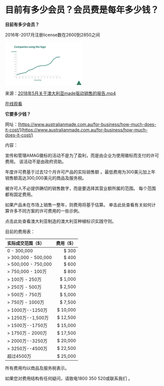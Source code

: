 # 目前有多少会员？会员费是每年多少钱？

**目前有多少会员？**

2016年-2017月注册license数在2600到2850之间


<img style="display: block;
    margin-left: 0;
    margin-right: auto;
    width: 50%;" src="logonumber.png">

来源：[2018年5月关于澳大利亚made驱动销售的报告.mp4](2018年5月关于澳大利亚made驱动销售的报告.mp4)

[在线观看](../image/1.html)


**它要多少钱？**

网址：[https://www.australianmade.com.au/for-business/how-much-does-it-cost/](https://www.australianmade.com.au/for-business/how-much-does-it-cost/)

内容：

宣传和管理AMAG徽标的活动不是为了盈利，而是由企业为使用徽标而支付的许可费用。 该活动不是由政府资助。

年度许可费基于过去12个月许可产品的实际销售额 。最低费用为300美元加上年销售额高达300,000美元的商品及服务税。

被许可人不必提供确切的销售数字，而是要选择其营业额所属的范围。 每个范围都有固定费用。

如果产品未在市场上销售一整年，则费用将基于估算。 单击此处查看有关如何计算许多不同方案的许可费用的一些示例。

点击此处查看澳大利亚制造的澳大利亚种植标识实践守则。

目前的费用表：

|实际成交范围（$） |	费用（$）|
|:--------------|------------:|
|0 - 300,000 	|$ 300|
|> 300,000 - 500,000 |	$ 400|
|> 500,000 - 750,000| 	$ 600|
|> 750,000 - 100万 |	$ 800|
|> 100万 - 250万 |	$ 1,000|
|> 250万 - 500万 |	$ 2,500|
|> 500万 - 750万 |	$ 5,000|
|> 750万 - 1000万 |	$ 7,500|
|> 1000万--1250万 |	$ 10,000|
|> 1250万--1,500万 |	$ 12,500|
|> 1500万--1750万 |	$ 15,000|
|> 1750万 - 2000万| 	$ 17,500|
|> 2000万--3250万 	|$ 20,000|
|> 3250万--4500万 |	$ 22,500|
|超过4500万 	|$ 25,000|

所有费用均以商品及服务税表示。

如果您对费用结构有任何疑问，请致电1800 350 520或联系我们 。 
